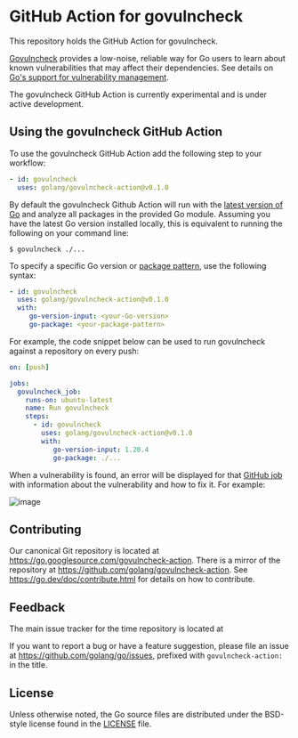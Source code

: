 # GitHub Action for govulncheck

This repository holds the GitHub Action for govulncheck.

[Govulncheck](https://pkg.go.dev/golang.org/x/vuln/cmd/govulncheck) provides a
low-noise, reliable way for Go users to learn about known vulnerabilities that
may affect their dependencies. See details on [Go's support for vulnerability
management](https://go.dev/blog/vuln).

The govulncheck GitHub Action is currently experimental and is under active
development.

## Using the govulncheck GitHub Action

To use the govulncheck GitHub Action add the following step to your workflow:

```yaml
- id: govulncheck
  uses: golang/govulncheck-action@v0.1.0
```

By default the govulncheck Github Action will run with the
[latest version of Go](https://go.dev/doc/install) and analyze all packages in
the provided Go module. Assuming you have the latest Go version installed
locally, this is equivalent to running the following on your command line:

```
$ govulncheck ./...
```

To specify a specific Go version or
[package pattern](https://pkg.go.dev/cmd/go#hdr-Package_lists_and_patterns),
use the following syntax:

```yaml
- id: govulncheck
  uses: golang/govulncheck-action@v0.1.0
  with:
     go-version-input: <your-Go-version>
     go-package: <your-package-pattern>
```

For example, the code snippet below can be used to run govulncheck against a
repository on every push:

```yaml
on: [push]

jobs:
  govulncheck_job:
    runs-on: ubuntu-latest
    name: Run govulncheck
    steps:
      - id: govulncheck
        uses: golang/govulncheck-action@v0.1.0
        with:
           go-version-input: 1.20.4
           go-package: ./...
```
When a vulnerability is found, an error will be displayed for that
[GitHub job](https://docs.github.com/en/actions/using-jobs/using-jobs-in-a-workflow)
with information about the vulnerability and how to fix it. For example:

![image](https://github.com/bkessler-go/prototype-repo/assets/107496148/932a2e5c-730e-4583-90f3-edab3ca06f60)

## Contributing

Our canonical Git repository is located at
https://go.googlesource.com/govulncheck-action. There is a mirror of the
repository at https://github.com/golang/govulncheck-action. See
https://go.dev/doc/contribute.html for details on how to contribute.

## Feedback

The main issue tracker for the time repository is located at

If you want to report a bug or have a feature suggestion, please file an issue
at https://github.com/golang/go/issues, prefixed with `govulncheck-action:` in the title.

## License

Unless otherwise noted, the Go source files are distributed under the BSD-style
license found in the [LICENSE](LICENSE) file.
